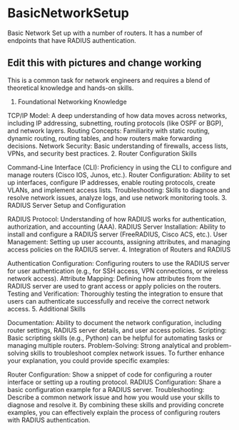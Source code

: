 # BasicNetworkSetup
Basic Network Set up with a number of routers. It has a number of endpoints that have RADIUS authentication. 

## Edit this with pictures and change working

This is a common task for network engineers and requires a blend of theoretical knowledge and hands-on skills.

1. Foundational Networking Knowledge

TCP/IP Model: 
A deep understanding of how data moves across networks, including IP addressing, subnetting, routing protocols (like OSPF or BGP), and network layers.
Routing Concepts: Familiarity with static routing, dynamic routing, routing tables, and how routers make forwarding decisions.
Network Security: Basic understanding of firewalls, access lists, VPNs, and security best practices.
2. Router Configuration Skills

Command-Line Interface (CLI):
Proficiency in using the CLI to configure and manage routers (Cisco IOS, Junos, etc.).
Router Configuration: Ability to set up interfaces, configure IP addresses, enable routing protocols, create VLANs, and implement access lists.
Troubleshooting: Skills to diagnose and resolve network issues, analyze logs, and use network monitoring tools.
3. RADIUS Server Setup and Configuration

RADIUS Protocol:
Understanding of how RADIUS works for authentication, authorization, and accounting (AAA).
RADIUS Server Installation: Ability to install and configure a RADIUS server (FreeRADIUS, Cisco ACS, etc.).
User Management: Setting up user accounts, assigning attributes, and managing access policies on the RADIUS server.
4. Integration of Routers and RADIUS

Authentication Configuration:
Configuring routers to use the RADIUS server for user authentication (e.g., for SSH access, VPN connections, or wireless network access).
Attribute Mapping: Defining how attributes from the RADIUS server are used to grant access or apply policies on the routers.
Testing and Verification: Thoroughly testing the integration to ensure that users can authenticate successfully and receive the correct network access.
5. Additional Skills

Documentation: 
Ability to document the network configuration, including router settings, RADIUS server details, and user access policies.
Scripting: Basic scripting skills (e.g., Python) can be helpful for automating tasks or managing multiple routers.
Problem-Solving: Strong analytical and problem-solving skills to troubleshoot complex network issues.
To further enhance your explanation, you could provide specific examples:

Router Configuration: 
Show a snippet of code for configuring a router interface or setting up a routing protocol.
RADIUS Configuration: 
Share a basic configuration example for a RADIUS server.
Troubleshooting: Describe a common network issue and how you would use your skills to diagnose and resolve it.
By combining these skills and providing concrete examples, you can effectively explain the process of configuring routers with RADIUS authentication.

